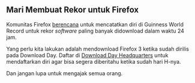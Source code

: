 ## Mari Membuat Rekor untuk Firefox

Komunitas Firefox [berencana](http://blog.mozilla.com/blog/2008/05/28/set-a-firefox-world-record/) untuk mencatatkan diri di Guinness World Record untuk rekor _software_ paling banyak didownload dalam waktu 24 jam.

Yang perlu kita lakukan adalah mendownload Firefox 3 ketika sudah dirilis pada Download Day. Daftar di [Download Day Headquarters](http://www.spreadfirefox.com/en-US/worldrecord/) untuk mendaftarkan diri agar bisa segera diberitahu ketika sudah hari H-nya.

Dan jangan lupa untuk mengajak semua orang.

<!-- {"time": "2008-05-29 16:30:09", "title": "Mari Membuat Rekor untuk Firefox"} -->
